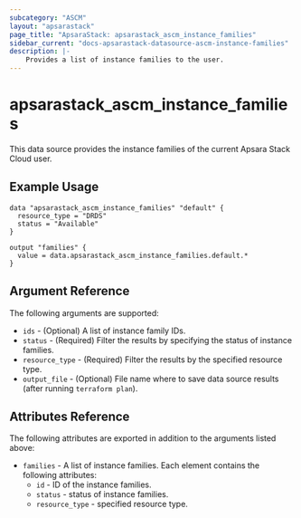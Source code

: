```yaml
---
subcategory: "ASCM"
layout: "apsarastack"
page_title: "ApsaraStack: apsarastack_ascm_instance_families"
sidebar_current: "docs-apsarastack-datasource-ascm-instance-families"
description: |-
    Provides a list of instance families to the user.
---
```


# apsarastack\_ascm_instance_families

This data source provides the instance families of the current Apsara Stack Cloud user.

## Example Usage

```
data "apsarastack_ascm_instance_families" "default" {
  resource_type = "DRDS"
  status = "Available"
}

output "families" {
  value = data.apsarastack_ascm_instance_families.default.*
}
```

## Argument Reference

The following arguments are supported:

* `ids` - (Optional) A list of instance family IDs.
* `status` - (Required) Filter the results by specifying the status of instance families.
* `resource_type` - (Required) Filter the results by the specified resource type.
* `output_file` - (Optional) File name where to save data source results (after running `terraform plan`).

## Attributes Reference

The following attributes are exported in addition to the arguments listed above:

* `families` - A list of instance families. Each element contains the following attributes:
    * `id` - ID of the instance families.
    * `status` - status of instance families.
    * `resource_type` - specified resource type.